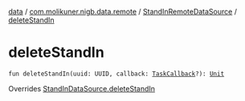 [data](../../index.md) / [com.molikuner.nigb.data.remote](../index.md) / [StandInRemoteDataSource](index.md) / [deleteStandIn](./delete-stand-in.md)

# deleteStandIn

`fun deleteStandIn(uuid: UUID, callback: `[`TaskCallback`](../../com.molikuner.nigb.data.source/-task-callback/index.md)`?): `[`Unit`](https://kotlinlang.org/api/latest/jvm/stdlib/kotlin/-unit/index.html)

Overrides [StandInDataSource.deleteStandIn](../../com.molikuner.nigb.data.source/-stand-in-data-source/delete-stand-in.md)

